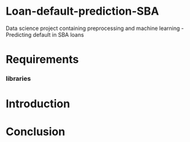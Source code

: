 # Loan-default-prediction-SBA
Data science project containing preprocessing and machine learning - Predicting default in SBA loans


# Requirements

### libraries

# Introduction


# Conclusion
